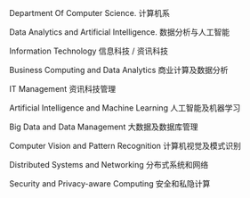 
Department Of Computer Science. 计算机系 

Data Analytics and Artificial Intelligence. 数据分析与人工智能

Information Technology 信息科技 / 资讯科技

Business Computing and Data Analytics 商业计算及数据分析

IT Management 资讯科技管理

Artificial Intelligence and Machine Learning  人工智能及机器学习

Big Data and Data Management 大数据及数据库管理

Computer Vision and Pattern Recognition 计算机视觉及模式识别

Distributed Systems and Networking 分布式系统和网络

Security and Privacy-aware Computing 安全和私隐计算